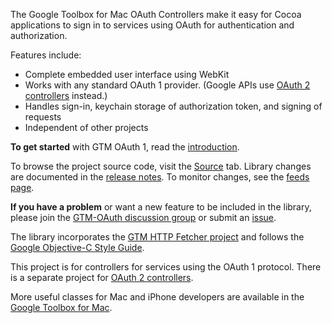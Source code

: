 The Google Toolbox for Mac OAuth Controllers make it easy for Cocoa applications to sign in to services using OAuth for authentication and authorization.

Features include:

  * Complete embedded user interface using WebKit
  * Works with any standard OAuth 1 provider. (Google APIs use [OAuth 2 controllers](https://code.google.com/p/gtm-oauth2/) instead.)
  * Handles sign-in, keychain storage of authorization token, and signing of requests
  * Independent of other projects

**To get started** with GTM OAuth 1, read the [introduction](http://code.google.com/p/gtm-oauth/wiki/GTMOAuthIntroduction).

To browse the project source code, visit the [Source](http://code.google.com/p/gtm-oauth/source/browse/) tab. Library changes are documented in the [release notes](http://code.google.com/p/gtm-oauth/source/browse/trunk/Source/ReleaseNotes.txt). To monitor changes, see the [feeds page](http://code.google.com/p/gtm-oauth/feeds).

**If you have a problem** or want a new feature to be included in the library, please join the [GTM-OAuth discussion group](http://groups.google.com/group/gtm-oauth) or submit an [issue](http://code.google.com/p/gtm-oauth/issues/list).

The library incorporates the [GTM HTTP Fetcher project](http://code.google.com/p/gtm-http-fetcher/) and follows the [Google Objective-C Style Guide](http://google-styleguide.googlecode.com/svn/trunk/objcguide.xml).

This project is for controllers for services using the OAuth 1 protocol. There is a separate project for [OAuth 2 controllers](http://code.google.com/p/gtm-oauth2/).

More useful classes for Mac and iPhone developers are available in the [Google Toolbox for Mac](http://code.google.com/p/google-toolbox-for-mac/).